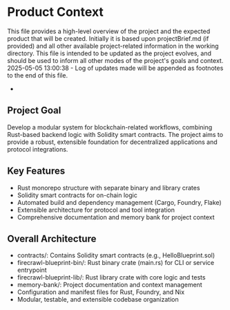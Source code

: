 # Product Context

This file provides a high-level overview of the project and the expected product that will be created. Initially it is based upon projectBrief.md (if provided) and all other available project-related information in the working directory. This file is intended to be updated as the project evolves, and should be used to inform all other modes of the project's goals and context.
2025-05-05 13:00:38 - Log of updates made will be appended as footnotes to the end of this file.

-

## Project Goal

Develop a modular system for blockchain-related workflows, combining Rust-based backend logic with Solidity smart contracts. The project aims to provide a robust, extensible foundation for decentralized applications and protocol integrations.

## Key Features

- Rust monorepo structure with separate binary and library crates
- Solidity smart contracts for on-chain logic
- Automated build and dependency management (Cargo, Foundry, Flake)
- Extensible architecture for protocol and tool integration
- Comprehensive documentation and memory bank for project context

## Overall Architecture

- contracts/: Contains Solidity smart contracts (e.g., HelloBlueprint.sol)
- firecrawl-blueprint-bin/: Rust binary crate (main.rs) for CLI or service entrypoint
- firecrawl-blueprint-lib/: Rust library crate with core logic and tests
- memory-bank/: Project documentation and context management
- Configuration and manifest files for Rust, Foundry, and Nix
- Modular, testable, and extensible codebase organization

